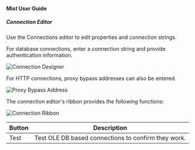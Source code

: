 #### Mist User Guide
##### Connection Editor

Use the Connections editor to edit properties and connection strings.

For database connections, enter a connection string and provide authentication information.

![Connection Designer](https://varigencecom.blob.core.windows.net/images-mistdocumentation-editoroverviews/Connection1.png)

For HTTP connections, proxy bypass addresses can also be entered.

![Proxy Bypass Address](https://varigencecom.blob.core.windows.net/images-mistdocumentation-editoroverviews/Connection2.png)

The connection editor's ribbon provides the following functions:

![Connection Ribbon](https://varigencecom.blob.core.windows.net/images-mistdocumentation-editoroverviews/Connection3.png)

Button | Description
--- | ---
Test | Test OLE DB based connections to confirm they work.